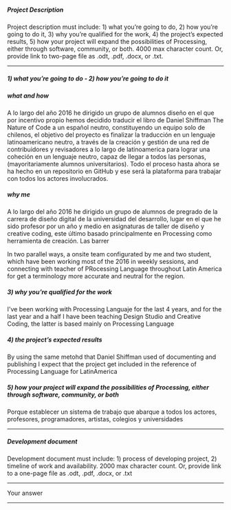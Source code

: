 ##### Project Description

Project description must include: 1) what you’re going to do, 2) how you’re going to do it, 3) why you’re qualified for the work, 4) the project’s expected results, 5) how your project will expand the possibilities of Processing, either through software, community, or both. 4000 max character count. Or, provide link to two-page file as .odt, .pdf, .docx, or .txt.

------

##### 1) what you’re going to do - 2) how you’re going to do it

##### what and how

A lo largo del año 2016 he dirigido un grupo de alumnos diseño en el que por incentivo propio hemos decidido traducir el libro de Daniel Shiffman The Nature of Code a un español neutro, constituyendo un equipo solo de chilenos, el objetivo del proyecto es finalizar la traducción en un lenguaje latinoamericano neutro, a través de la creación y gestión de una red de contribuidores y revisadores a lo largo de latinoamerica para lograr una coheción en un lenguaje neutro, capaz de llegar a todos las personas, (mayoritariamente alumnos universitarios). Todo el proceso hasta ahora se ha hecho en un repositorio en GitHub y ese será la plataforma para trabajar con todos los actores involucrados. 

##### why me

A lo largo del año 2016 he dirigido un grupo de alumnos de pregrado de la carrera de diseño digital de la universidad del desarrollo, lugar en el que he sido profesor por un año y medio en asignaturas de taller de diseño y creative coding, este último basado principalmente en Processing como herramienta de creación. Las barrer











In two parallel ways, a onsite team configurated by me and two student, which have been working most of the 2016 in weekly sessions, and connecting with teacher of PRocessing Language throughout Latin America for get a terminology more accurate and neutral for the region.

##### 3) why you’re qualified for the work 

I've been working with Processing Languaje for the last 4 years, and for the last year and a half I have been teaching Design Studio and Creative Coding, the latter is based mainly on Processing Language

##### 4) the project’s expected results

By using the same metohd that Daniel Shiffman used of documenting and publishing I expect that the project get included in the reference of Processing Language for LatinAmerica

##### 5) how your project will expand the possibilities of Processing, either through software, community, or both

Porque establecer un sistema de trabajo que abarque a todos los actores, profesores, programadores, artistas, colegios y universidades

------

##### Development document

Development document must include: 1) process of developing project, 2) timeline of work and availability. 2000 max character count. Or, provide link to a one-page file as .odt, .pdf, .docx, or .txt

------

Your answer



------

##### 